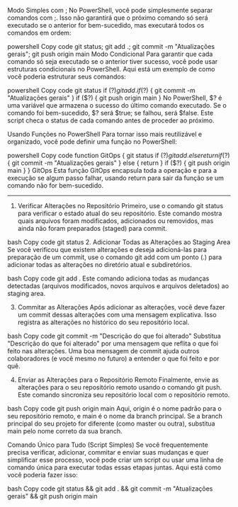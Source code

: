 Modo Simples com ;
No PowerShell, você pode simplesmente separar comandos com ;. Isso não garantirá que o próximo comando só será executado se o anterior for bem-sucedido, mas executará todos os comandos em ordem:

powershell
Copy code
git status; git add .; git commit -m "Atualizações gerais"; git push origin main
Modo Condicional
Para garantir que cada comando só seja executado se o anterior tiver sucesso, você pode usar estruturas condicionais no PowerShell. Aqui está um exemplo de como você poderia estruturar seus comandos:

powershell
Copy code
git status
if ($?) { git add . }
if ($?) { git commit -m "Atualizações gerais" }
if ($?) { git push origin main }
No PowerShell, $? é uma variável que armazena o sucesso do último comando executado. Se o comando foi bem-sucedido, $? será $true; se falhou, será $false. Este script checa o status de cada comando antes de proceder ao próximo.

Usando Funções no PowerShell
Para tornar isso mais reutilizável e organizado, você pode definir uma função no PowerShell:

powershell
Copy code
function GitOps {
git status
if ($?) { git add . } else { return }
    if ($?) { git commit -m "Atualizações gerais" } else { return }
if ($?) { git push origin main }
}
GitOps
Esta função GitOps encapsula toda a operação e para a execução se algum passo falhar, usando return para sair da função se um comando não for bem-sucedido.

---

1. Verificar Alterações no Repositório
   Primeiro, use o comando git status para verificar o estado atual do seu repositório. Este comando mostra quais arquivos foram modificados, adicionados ou removidos, mas ainda não foram preparados (staged) para commit.

bash
Copy code
git status 2. Adicionar Todas as Alterações ao Staging Area
Se você verificou que existem alterações e deseja adicioná-las para preparação de um commit, use o comando git add com um ponto (.) para adicionar todas as alterações no diretório atual e subdiretórios.

bash
Copy code
git add .
Este comando adiciona todas as mudanças detectadas (arquivos modificados, novos arquivos e arquivos deletados) ao staging area.

3. Commitar as Alterações
   Após adicionar as alterações, você deve fazer um commit dessas alterações com uma mensagem explicativa. Isso registra as alterações no histórico do seu repositório local.

bash
Copy code
git commit -m "Descrição do que foi alterado"
Substitua "Descrição do que foi alterado" por uma mensagem que reflita o que foi feito nas alterações. Uma boa mensagem de commit ajuda outros colaboradores (e você mesmo no futuro) a entender o que foi feito e por quê.

4. Enviar as Alterações para o Repositório Remoto
   Finalmente, envie as alterações para o seu repositório remoto usando o comando git push. Este comando sincroniza seu repositório local com o repositório remoto.

bash
Copy code
git push origin main
Aqui, origin é o nome padrão para o seu repositório remoto, e main é o nome da branch principal. Se a branch principal do seu projeto for diferente (como master ou outra), substitua main pelo nome correto da sua branch.

Comando Único para Tudo (Script Simples)
Se você frequentemente precisa verificar, adicionar, commitar e enviar suas mudanças e quer simplificar esse processo, você pode criar um script ou usar uma linha de comando única para executar todas essas etapas juntas. Aqui está como você poderia fazer isso:

bash
Copy code
git status && git add . && git commit -m "Atualizações gerais" && git push origin main
